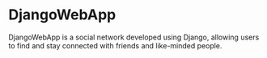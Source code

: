 # DjangoWebApp
DjangoWebApp is a social network developed using Django, allowing users to find and stay connected with friends and like-minded people. 
